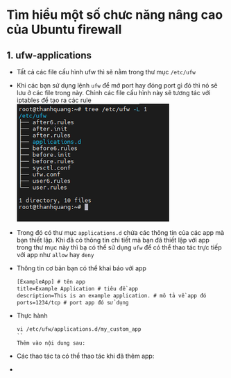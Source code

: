 # Tìm hiểu một số chưc năng nâng cao của Ubuntu firewall
## 1. ufw-applications
- Tất cả các file cấu hình ufw thì sẽ nằm trong thư mục `/etc/ufw`
- Khi các bạn sử dụng lệnh `ufw` để mở port hay đóng port gì đó thì nó sẽ lưu ở các file trong này. Chính các file cấu hình này sẽ tương tác với iptables để tạo ra các rule
  ![Alt](/thuctap/anh/Screenshot_759.png)
- Trong đó có thư mục  `applications.d` chứa các thông tin của các app mà bạn thiết lập. Khi đã có thông tin chi tiết mà bạn đã thiết lập với app trong thư mục này thì bạ có thể sử dụng `ufw` để có thể thao tác trực tiếp với app như `allow` hay `deny`
- Thông tin cơ bản bạn có thể khai báo với app
  ```
  [ExampleApp] # tên app
  title=Example Application # tiêu đề app
  description=This is an example application. # mô tả về app đó
  ports=1234/tcp # port app đó sử dụng
  ```
- Thực hành
  ```
  vi /etc/ufw/applications.d/my_custom_app
  ``
  Thêm vào nội dung sau:
  ```
  
- Các thao tác ta có thể thao tác khi đã thêm app:
- 